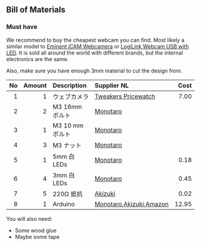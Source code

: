 ## Bill of Materials


### Must have

We recommend to buy the cheapest webcam you can find. Most likely a similar model to [Eminent iCAM Webcamera](http://tweakers.net/pricewatch/275640/eminent-icam-webcamera-met-microfoon-(em1089).html) or [LogiLink Webcam USB with LED](http://tweakers.net/pricewatch/275550/logilink-webcam-usb-with-led.html). It is sold all around the world with different brands, but the internal electronics are the same.

Also, make sure you have enough 3mm material to cut the design from.

|No|Amount|Description|Supplier NL|Cost|
| ------------: | ------------: | :------------ | :------------ | ------------: |
|1|1|ウェブカメラ|[Tweakers Pricewatch](http://tweakers.net/categorie/289/webcams/producten/#filter:q1bKL0pJLXLLTM1JUbJSKijKzCpW0oEIBucXlQDFEouT4SIFqcmeQHW6hrUA)|7.00|
|2|2|M3 16mm ボルト|[Monotaro](https://www.monotaro.com/g/00010573/)||
|3|1|M3 10 mm ボルト|[Monotaro](https://www.monotaro.com/g/00010573/)||
|4|3|M3 ナット|[Monotaro](https://www.monotaro.com/g/00010503/)||
|5|1|5mm 白 LEDs|[Monotaro](https://www.monotaro.com/g/00959141/)|0.18|
|6|4|3mm 白 LEDs|[Monotaro](https://www.monotaro.com/g/00959135/)|0.45|
|7|5|220Ω 抵抗|[Akizuki](http://akizukidenshi.com/catalog/g/gR-25221/)|0.02|
|8|1|Arduino|[Monotaro](https://www.monotaro.com/g/02359602/),[Akizuki](http://akizukidenshi.com/catalog/g/gM-07385/),[Amazon](http://amzn.asia/hOQyqxl)|12.95|

You will also need:

* Some wood glue
* Maybe some tape
